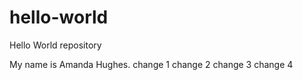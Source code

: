 # hello-world
Hello World repository

My name is Amanda Hughes.
change 1
change 2
change 3
change 4
